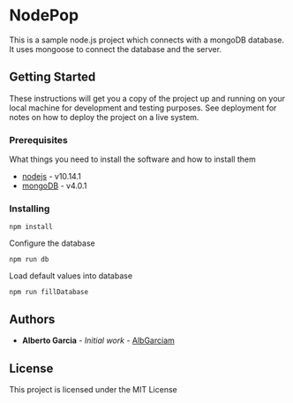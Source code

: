   
# NodePop

This is a sample node.js project which connects with a mongoDB database. It uses mongoose to connect the database and the server.

## Getting Started

These instructions will get you a copy of the project up and running on your local machine for development and testing purposes. See deployment for notes on how to deploy the project on a live system.

### Prerequisites

What things you need to install the software and how to install them
* [nodejs](https://nodejs.org/es) - v10.14.1
* [mongoDB](https://docs.mongodb.com/manual/installation) - v4.0.1


### Installing

```
npm install
```
Configure the database
```
npm run db
```
Load default values into database
```
npm run fillDatabase
```

## Authors

* **Alberto Garcia** - *Initial work* - [AlbGarciam](https://github.com/AlbGarciam)

## License

This project is licensed under the MIT License
